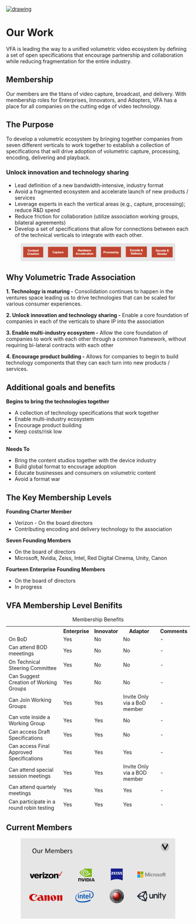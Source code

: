 [<img src="./img/vfa_logo.PNG" alt="drawing" width="150"/>](https://www.volumetricformat.org/)

# Our Work
VFA is leading the way to a unified volumetric video ecosystem by defining a set of open specifications that encourage partnership and collaboration while reducing fragmentation for the entire industry.

## Membership
Our members are the titans of video capture, broadcast, and delivery.  With membership roles for Enterprises, Innovators, and Adopters, VFA has a place for all companies on the cutting edge of video technology. 

## The Purpose
To develop a volumetric ecosystem by bringing together companies from seven different verticals to work together to  establish a collection of specifications that will drive adoption of volumetric capture, processing, encoding, delivering and playback. 

### Unlock innovation and technology sharing
- Lead definition of a new bandwidth-intensive, industry format
- Avoid a fragmented ecosystem and accelerate launch of new products / services
- Leverage experts in each the vertical areas (e.g., capture, processing); reduce R&D spend
- Reduce friction for collaboration (utilize association working groups, bilateral agreements)
- Develop a set of specifications that allow for connections between each of the technical verticals to integrate with each other.   

<figure>
	<img src="img/VFA 6 Areas.PNG" alt="ecosystem development">
</figure>

## Why Volumetric Trade Association

**1. Technology is maturing -**
Consolidation continues to happen in the ventures space leading us to drive technologies that can be scaled for various consumer experiences.
  
**2. Unlock innovation and technology sharing -**
Enable a core foundation of companies in each of the verticals to share IP into the association
   
**3. Enable multi-industry ecosystem -**
Allow the core foundation of companies to work with each other through a common framework, without requiring bi-lateral contracts with each other
   
**4. Encourage product building -**
Allows for companies to begin to build technology components that they can each turn into new products / services. 

## Additional goals and benefits 
**Begins to bring the technologies together**
- A collection of technology specifications that work together
- Enable multi-industry ecosystem 
- Encourage product building 
- Keep costs/risk low
-  
**Needs To** 
- Bring the content studios together with the device industry 
- Build global format to encourage adoption
- Educate businesses and consumers on volumetric content
- Avoid a format war

## The Key Membership Levels
**Founding Charter Member**
- Verizon - On the board directors
- Contributing encoding and delivery technology to the association

**Seven Founding Members** 
- On the board of directors
- Microsoft, Nvidia, Zeiss, Intel, Red Digital Cinema, Unity, Canon

**Fourteen Enterprise Founding Members**
- On the board of directors
- In progress

## VFA Membership Level Benifits

<table>
  <caption>Membership Benefits</caption>
  <thead>
    <tr>
        <th></th>
        <th>Enterprise</th>
        <th>Innovator</th>
        <th>Adaptor</th>
        <th>Comments</th>
    </tr>
    <tr>
        <td>On BoD</td>
        <td>Yes</td>
        <td>No</td>
        <td>No</td>
        <td>-</td>
    </tr>
    <tr>
        <td>Can attend BOD meeetings</td>
        <td>Yes</td>
        <td>No</td>
        <td>No</td>
        <td>-</td>
    </tr>
    <tr>
        <td>On Technical Steering Committee</td>
        <td>Yes</td>
        <td>No</td>
        <td>No</td>
        <td>-</td>
    </tr>
    <tr>
        <td>Can Suggest Creation of Working Groups</td>
        <td>Yes</td>
        <td>No</td>
        <td>No</td>
        <td>-</td>
    </tr>
    <tr>
        <td>Can Join Working Groups</td>
        <td>Yes</td>
        <td>Yes</td>
        <td>Invite Only via a BoD member</td>
        <td>-</td>
    </tr>
    <tr>
        <td>Can vote inside a Working Group</td>
        <td>Yes</td>
        <td>Yes</td>
        <td>No</td>
        <td>-</td>
    </tr>	  
    <tr>
        <td>Can access Draft Specifications</td>
        <td>Yes</td>
        <td>Yes</td>
        <td>No</td>
        <td>-</td>
    </tr>
    <tr>
        <td>Can access Final Approved Specifications</td>
        <td>Yes</td>
        <td>Yes</td>
        <td>Yes</td>
        <td>-</td>
    </tr>
    <tr>
        <td>Can attend special session meetings</td>
        <td>Yes</td>
        <td>Yes</td>
        <td>Invite Only via a BOD member</td>
        <td>-</td>
    </tr>
    <tr>
        <td>Can attend quartely meetings</td>
        <td>Yes</td>
        <td>Yes</td>
        <td>Yes</td>
        <td>-</td>
    </tr>
    <tr>
        <td>Can participate in a round robin testing</td>
        <td>Yes</td>
        <td>Yes</td>
        <td>Yes</td>
        <td>-</td>
    </tr>
  </tbody>
</table>

## Current Members
<figure>
	<img src="img/members.PNG" alt="Current_Members">
</figure>
